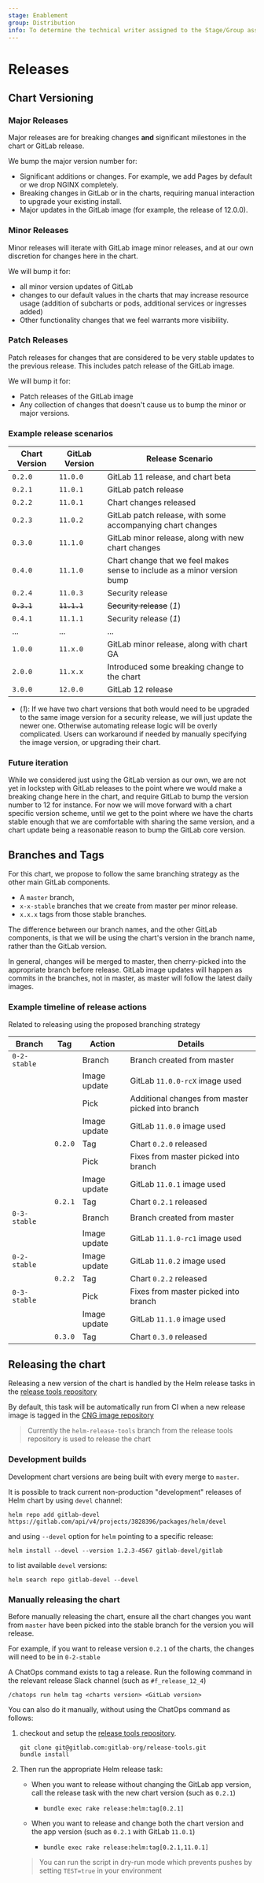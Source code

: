 ```yaml
---
stage: Enablement
group: Distribution
info: To determine the technical writer assigned to the Stage/Group associated with this page, see https://about.gitlab.com/handbook/engineering/ux/technical-writing/#designated-technical-writers
---
```


# Releases

## Chart Versioning

### Major Releases

Major releases are for breaking changes **and** significant milestones in the chart or GitLab release.

We bump the major version number for:

- Significant additions or changes. For example, we add Pages by default or we drop NGINX completely.
- Breaking changes in GitLab or in the charts, requiring manual interaction to upgrade your existing install.
- Major updates in the GitLab image (for example, the release of 12.0.0).

### Minor Releases

Minor releases will iterate with GitLab image minor releases, and at our own discretion for changes here in the chart.

We will bump it for:

- all minor version updates of GitLab
- changes to our default values in the charts that may increase resource usage (addition of subcharts or pods, additional services or ingresses added)
- Other functionality changes that we feel warrants more visibility.

### Patch Releases

Patch releases for changes that are considered to be very stable updates to the previous release. This includes patch release of the GitLab image.

We will bump it for:

- Patch releases of the GitLab image
- Any collection of changes that doesn't cause us to bump the minor or major versions.

### Example release scenarios

| Chart Version | GitLab Version | Release Scenario |
| ------------- | -------------- | ---------------- |
| `0.2.0`       | `11.0.0`       | GitLab 11 release, and chart beta |
| `0.2.1`       | `11.0.1`       | GitLab patch release |
| `0.2.2`       | `11.0.1`       | Chart changes released |
| `0.2.3`       | `11.0.2`       | GitLab patch release, with some accompanying chart changes |
| `0.3.0`       | `11.1.0`       | GitLab minor release, along with new chart changes |
| `0.4.0`       | `11.1.0`       | Chart change that we feel makes sense to include as a minor version bump |
| `0.2.4`       | `11.0.3`       | Security release |
| ~~`0.3.1`~~   | ~~`11.1.1`~~   | ~~Security release~~ (*1*) |
| `0.4.1`       | `11.1.1`       | Security release (*1*) |
| ...           | ...            | ... |
| `1.0.0`       | `11.x.0`       | GitLab minor release, along with chart GA |
| `2.0.0`       | `11.x.x`       | Introduced some breaking change to the chart |
| `3.0.0`       | `12.0.0`       | GitLab 12 release |

- (*1*): If we have two chart versions that both would need to be upgraded to the same image version
  for a security release, we will just update the newer one. Otherwise automating release logic will
  be overly complicated. Users can workaround if needed by manually specifying the image version, or
  upgrading their chart.

### Future iteration

While we considered just using the GitLab version as our own, we are not yet in lockstep with GitLab releases to the point where we would make a breaking change here in the chart, and require GitLab to bump the version number to 12 for instance. For now we will move forward with a chart specific version scheme, until we get to the point where we have the charts stable enough that we are comfortable with sharing the same version, and a chart update being a reasonable reason to bump the GitLab core version.

## Branches and Tags

For this chart, we propose to follow the same branching strategy as the other main GitLab components.

- A `master` branch,
- `x-x-stable` branches that we create from master per minor release.
- `x.x.x` tags from those stable branches.

The difference between our branch names, and the other GitLab components, is that we will be using the chart's version in the branch name, rather than the GitLab version.

In general, changes will be merged to master, then cherry-picked into the appropriate branch before release. GitLab image updates will happen as commits in the branches, not in master, as master will follow the latest daily images.

### Example timeline of release actions

Related to releasing using the proposed branching strategy

| Branch       | Tag     | Action       | Details |
| ------------ | ------- | ------------ | ------- |
| `0-2-stable` |         | Branch       | Branch created from master |
|              |         | Image update | GitLab `11.0.0-rcX` image used |
|              |         | Pick         | Additional changes from master picked into branch |
|              |         | Image update | GitLab `11.0.0` image used |
|              | `0.2.0` | Tag          | Chart `0.2.0` released |
|              |         | Pick         | Fixes from master picked into branch |
|              |         | Image update | GitLab `11.0.1` image used |
|              | `0.2.1` | Tag          | Chart `0.2.1` released |
| `0-3-stable` |         | Branch       | Branch created from master |
|              |         | Image update | GitLab `11.1.0-rc1` image used |
| `0-2-stable` |         | Image update | GitLab `11.0.2` image used |
|              | `0.2.2` | Tag          | Chart  `0.2.2` released |
| `0-3-stable` |         | Pick         | Fixes from master picked into branch |
|              |         | Image update | GitLab `11.1.0` image used |
|              | `0.3.0` | Tag          | Chart `0.3.0` released |

## Releasing the chart

Releasing a new version of the chart is handled by the Helm release tasks in the [release tools repository](https://gitlab.com/gitlab-org/release-tools)

By default, this task will be automatically run from CI when a new release image is tagged in the [CNG image repository](https://gitlab.com/gitlab-org/build/CNG)

> Currently the `helm-release-tools` branch from the release tools repository is used to release the chart

### Development builds

Development chart versions are being built with every merge to `master`.

It is possible to track current non-production "development" releases of Helm chart by using `devel` channel:

```shell
helm repo add gitlab-devel https://gitlab.com/api/v4/projects/3828396/packages/helm/devel
```

and using `--devel` option for `helm` pointing to a specific release:

```shell
helm install --devel --version 1.2.3-4567 gitlab-devel/gitlab
```

to list available `devel` versions:

```shell
helm search repo gitlab-devel --devel
```

### Manually releasing the chart

Before manually releasing the chart, ensure all the chart changes you want from `master` have been picked into the
stable branch for the version you will release.

For example, if you want to release version `0.2.1` of the charts, the changes will need to be in `0-2-stable`

A ChatOps command exists to tag a release. Run the following command in the
relevant release Slack channel (such as `#f_release_12_4`)

```plaintext
/chatops run helm tag <charts version> <GitLab version>
```

You can also do it manually, without using the ChatOps command as follows:

1. checkout and setup the [release tools repository](https://gitlab.com/gitlab-org/release-tools).

   ```shell
   git clone git@gitlab.com:gitlab-org/release-tools.git
   bundle install
   ```

1. Then run the appropriate Helm release task:

   - When you want to release without changing the GitLab app version, call the release task with the new chart version (such as `0.2.1`)
     - `bundle exec rake release:helm:tag[0.2.1]`

   - When you want to release and change both the chart version and the app version (such as `0.2.1` with GitLab `11.0.1`)
     - `bundle exec rake release:helm:tag[0.2.1,11.0.1]`

    > You can run the script in dry-run mode which prevents pushes by setting `TEST=true` in your environment

